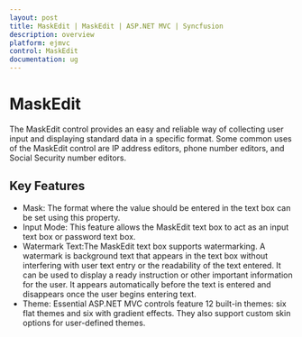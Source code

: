 ```yaml
---
layout: post
title: MaskEdit | MaskEdit | ASP.NET MVC | Syncfusion
description: overview
platform: ejmvc
control: MaskEdit
documentation: ug
---
```


# MaskEdit

The MaskEdit control provides an easy and reliable way of collecting user input and displaying standard data in a specific format. Some common uses of the MaskEdit control are IP address editors, phone number editors, and Social Security number editors.

## Key Features

* Mask: The format where the value should be entered in the text box can be set using this property.
* Input Mode: This feature allows the MaskEdit text box to act as an input text box or password text box.
* Watermark Text:The MaskEdit text box supports watermarking. A watermark is background text that appears in the text box without interfering with user text entry or the readability of the text entered. It can be used to display a ready instruction or other important information for the user. It appears automatically before the text is entered and disappears once the user begins entering text.
* Theme: Essential ASP.NET MVC controls feature 12 built-in themes: six flat themes and six with gradient effects. They also support custom skin options for user-defined themes. 
